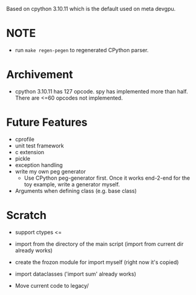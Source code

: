 Based on cpython 3.10.11 which is the default used on meta devgpu.

# NOTE
- run `make regen-pegen` to regenerated CPython parser.

# Archivement
- cpython 3.10.11 has 127 opcode. spy has implemented more than half. There are <=60 opcodes not implemented.

# Future Features
- cprofile
- unit test framework
- c extension
- pickle
- exception handling
- write my own peg generator
  - Use CPython peg-generator first. Once it works end-2-end for the toy example, write a generator myself.
- Arguments when defining class (e.g. base class)



# Scratch

- support ctypes <=

- import from the directory of the main script (import from current dir already works)

- create the frozon module for import myself (right now it's copied)

- import dataclasses ('import sum' already works)

- Move current code to legacy/
